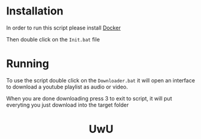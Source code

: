 # Installation

In order to run this script please install [Docker](https://docs.docker.com/desktop/install/windows-install/)

Then double click on the ```Init.bat``` file

# Running

To use the script double click on the ```Downloader.bat``` it will open an interface to download a youtube playlist as audio or video.

When you are done downloading press 3 to exit to script, it will put everyting you just download into the target folder

<h1 align="center">UwU</h1>

